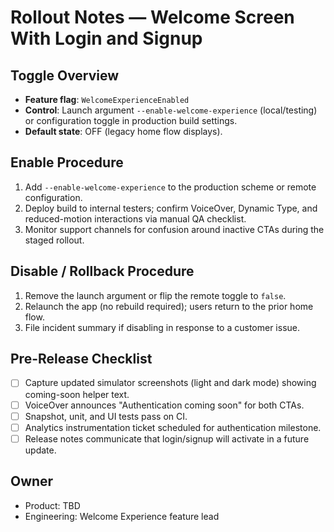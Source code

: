 # Rollout Notes — Welcome Screen With Login and Signup

## Toggle Overview
- **Feature flag**: `WelcomeExperienceEnabled`
- **Control**: Launch argument `--enable-welcome-experience` (local/testing) or configuration toggle in production build settings.
- **Default state**: OFF (legacy home flow displays).

## Enable Procedure
1. Add `--enable-welcome-experience` to the production scheme or remote configuration.
2. Deploy build to internal testers; confirm VoiceOver, Dynamic Type, and reduced-motion interactions via manual QA checklist.
3. Monitor support channels for confusion around inactive CTAs during the staged rollout.

## Disable / Rollback Procedure
1. Remove the launch argument or flip the remote toggle to `false`.
2. Relaunch the app (no rebuild required); users return to the prior home flow.
3. File incident summary if disabling in response to a customer issue.

## Pre-Release Checklist
- [ ] Capture updated simulator screenshots (light and dark mode) showing coming-soon helper text.
- [ ] VoiceOver announces "Authentication coming soon" for both CTAs.
- [ ] Snapshot, unit, and UI tests pass on CI.
- [ ] Analytics instrumentation ticket scheduled for authentication milestone.
- [ ] Release notes communicate that login/signup will activate in a future update.

## Owner
- Product: TBD  
- Engineering: Welcome Experience feature lead
